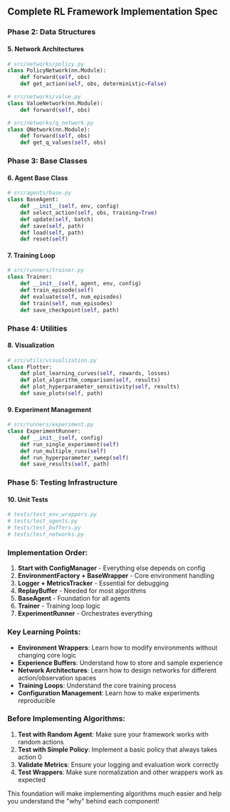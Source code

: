 
## **Complete RL Framework Implementation Spec**

### **Phase 2: Data Structures**

#### **5. Network Architectures**
```python
# src/networks/policy.py
class PolicyNetwork(nn.Module):
    def forward(self, obs)
    def get_action(self, obs, deterministic=False)

# src/networks/value.py
class ValueNetwork(nn.Module):
    def forward(self, obs)

# src/networks/q_network.py
class QNetwork(nn.Module):
    def forward(self, obs)
    def get_q_values(self, obs)
```

### **Phase 3: Base Classes**

#### **6. Agent Base Class**
```python
# src/agents/base.py
class BaseAgent:
    def __init__(self, env, config)
    def select_action(self, obs, training=True)
    def update(self, batch)
    def save(self, path)
    def load(self, path)
    def reset(self)
```

#### **7. Training Loop**
```python
# src/runners/trainer.py
class Trainer:
    def __init__(self, agent, env, config)
    def train_episode(self)
    def evaluate(self, num_episodes)
    def train(self, num_episodes)
    def save_checkpoint(self, path)
```

### **Phase 4: Utilities**

#### **8. Visualization**
```python
# src/utils/visualization.py
class Plotter:
    def plot_learning_curves(self, rewards, losses)
    def plot_algorithm_comparison(self, results)
    def plot_hyperparameter_sensitivity(self, results)
    def save_plots(self, path)
```

#### **9. Experiment Management**
```python
# src/runners/experiment.py
class ExperimentRunner:
    def __init__(self, config)
    def run_single_experiment(self)
    def run_multiple_runs(self)
    def run_hyperparameter_sweep(self)
    def save_results(self, path)
```

### **Phase 5: Testing Infrastructure**

#### **10. Unit Tests**
```python
# tests/test_env_wrappers.py
# tests/test_agents.py
# tests/test_buffers.py
# tests/test_networks.py
```

### **Implementation Order:**

1. **Start with ConfigManager** - Everything else depends on config
2. **EnvironmentFactory + BaseWrapper** - Core environment handling
3. **Logger + MetricsTracker** - Essential for debugging
4. **ReplayBuffer** - Needed for most algorithms
5. **BaseAgent** - Foundation for all agents
6. **Trainer** - Training loop logic
7. **ExperimentRunner** - Orchestrates everything

### **Key Learning Points:**

- **Environment Wrappers**: Learn how to modify environments without changing core logic
- **Experience Buffers**: Understand how to store and sample experience
- **Network Architectures**: Learn how to design networks for different action/observation spaces
- **Training Loops**: Understand the core training process
- **Configuration Management**: Learn how to make experiments reproducible

### **Before Implementing Algorithms:**

1. **Test with Random Agent**: Make sure your framework works with random actions
2. **Test with Simple Policy**: Implement a basic policy that always takes action 0
3. **Validate Metrics**: Ensure your logging and evaluation work correctly
4. **Test Wrappers**: Make sure normalization and other wrappers work as expected

This foundation will make implementing algorithms much easier and help you understand the "why" behind each component!